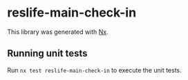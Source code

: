 # reslife-main-check-in

This library was generated with [Nx](https://nx.dev).

## Running unit tests

Run `nx test reslife-main-check-in` to execute the unit tests.
